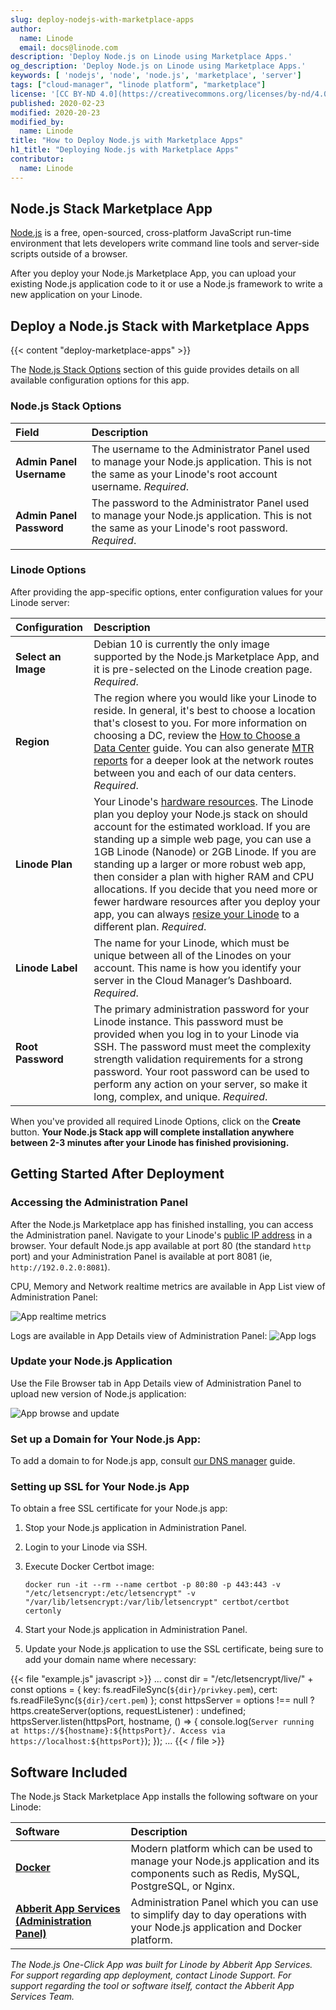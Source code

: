 ```yaml
---
slug: deploy-nodejs-with-marketplace-apps
author:
  name: Linode
  email: docs@linode.com
description: 'Deploy Node.js on Linode using Marketplace Apps.'
og_description: 'Deploy Node.js on Linode using Marketplace Apps.'
keywords: [ 'nodejs', 'node', 'node.js', 'marketplace', 'server']
tags: ["cloud-manager", "linode platform", "marketplace"]
license: '[CC BY-ND 4.0](https://creativecommons.org/licenses/by-nd/4.0)'
published: 2020-02-23
modified: 2020-20-23
modified_by:
  name: Linode
title: "How to Deploy Node.js with Marketplace Apps"
h1_title: "Deploying Node.js with Marketplace Apps"
contributor:
  name: Linode
---
```


## Node.js Stack Marketplace App

[Node.js](https://nodejs.dev/) is a free, open-sourced, cross-platform JavaScript run-time environment that lets developers write command line tools and server-side scripts outside of a browser.

After you deploy your Node.js Marketplace App, you can upload your existing Node.js application code to it or use a Node.js framework to write a new application on your Linode.

## Deploy a Node.js Stack with Marketplace Apps

{{< content "deploy-marketplace-apps" >}}

The [Node.js Stack Options](#node.js-stack-options) section of this guide provides details on all available configuration options for this app.

### Node.js Stack Options

| **Field** | **Description** |
|:--------------|:------------|
| **Admin Panel Username** | The username to the Administrator Panel used to manage your Node.js application. This is not the same as your Linode's root account username. *Required*. |
| **Admin Panel Password** | The password to the Administrator Panel used to manage your Node.js application. This is not the same as your Linode's root password. *Required*. |

### Linode Options

After providing the app-specific options, enter configuration values for your Linode server:

| **Configuration** | **Description** |
|:--------------|:------------|
| **Select an Image** | Debian 10 is currently the only image supported by the Node.js Marketplace App, and it is pre-selected on the Linode creation page. *Required*. |
| **Region** | The region where you would like your Linode to reside. In general, it's best to choose a location that's closest to you. For more information on choosing a DC, review the [How to Choose a Data Center](/docs/guides/how-to-choose-a-data-center) guide. You can also generate [MTR reports](/docs/guides/diagnosing-network-issues-with-mtr/) for a deeper look at the network routes between you and each of our data centers. *Required*. |
| **Linode Plan** | Your Linode's [hardware resources](/docs/guides/how-to-choose-a-linode-plan/#hardware-resource-definitions). The Linode plan you deploy your Node.js stack on should account for the estimated workload. If you are standing up a simple web page, you can use a 1GB Linode (Nanode) or 2GB Linode. If you are standing up a larger or more robust web app, then consider a plan with higher RAM and CPU allocations. If you decide that you need more or fewer hardware resources after you deploy your app, you can always [resize your Linode](/docs/guides/resizing-a-linode/) to a different plan. *Required*. |
| **Linode Label** | The name for your Linode, which must be unique between all of the Linodes on your account. This name is how you identify your server in the Cloud Manager’s Dashboard. *Required*. |
| **Root Password** | The primary administration password for your Linode instance. This password must be provided when you log in to your Linode via SSH. The password must meet the complexity strength validation requirements for a strong password. Your root password can be used to perform any action on your server, so make it long, complex, and unique. *Required*. |

When you've provided all required Linode Options, click on the **Create** button. **Your Node.js Stack app will complete installation anywhere between 2-3 minutes after your Linode has finished provisioning.**

## Getting Started After Deployment

### Accessing the Administration Panel

After the Node.js Marketplace app has finished installing, you can access the Administration panel. Navigate to your Linode's [public IP address](/docs/guides/getting-started/#find-your-linode-s-ip-address) in a browser. Your default Node.js app available at port 80 (the standard `http` port) and your Administration Panel is available at port 8081 (ie, `http://192.0.2.0:8081`).

CPU, Memory and Network realtime metrics are available in App List view of Administration Panel:

![App realtime metrics](abberit-app-services-metrics.png "View Application Metrics")

Logs are available in App Details view of Administration Panel:
![App logs](abberit-app-services-logs.png "View Application Logs")

### Update your Node.js Application

Use the File Browser tab in App Details view of Administration Panel to upload new version of Node.js application:

![App browse and update](abberit-app-services-file-browser.png "Update Application Files")

### Set up a Domain for Your Node.js App:
To add a domain to for Node.js app, consult [our DNS manager](docs/guides/common-dns-configurations/#set-up-a-domain) guide.

### Setting up SSL for Your Node.js App
To obtain a free SSL certificate for your Node.js app:

1.  Stop your Node.js application in Administration Panel.

1.  Login to your Linode via SSH.

1.  Execute Docker Certbot image:

        docker run -it --rm --name certbot -p 80:80 -p 443:443 -v "/etc/letsencrypt:/etc/letsencrypt" -v "/var/lib/letsencrypt:/var/lib/letsencrypt" certbot/certbot certonly

1.  Start your Node.js application in Administration Panel.

1.  Update your Node.js application to use the SSL certificate, being sure to add your domain name where necessary:

{{< file "example.js" javascript >}}
...
const dir = "/etc/letsencrypt/live/" + <your domain name>
const options = {
  key: fs.readFileSync(`${dir}/privkey.pem`),
  cert: fs.readFileSync(`${dir}/cert.pem`)
};
const httpsServer = options !== null ? https.createServer(options, requestListener) : undefined;
httpsServer.listen(httpsPort, hostname, () => {
  console.log(`Server running at https://${hostname}:${httpsPort}/. Access via https://localhost:${httpsPort}`);
});
...
{{< / file >}}

## Software Included

The Node.js Stack Marketplace App installs the following software on your Linode:

| **Software** | **Description** |
|:--------------|:------------|
| [**Docker**](https://docker.com) | Modern platform which can be used to manage your Node.js application and its components such as Redis, MySQL, PostgreSQL, or Nginx.|
| [**Abberit App Services (Administration Panel)**](https://abberit.io) | Administration Panel which you can use to simplify day to day operations with your Node.js application and Docker platform. |

*The Node.js One-Click App was built for Linode by Abberit App Services. For support regarding app deployment, contact Linode Support. For support regarding the tool or software itself, contact the Abberit App Services Team.*